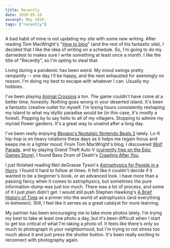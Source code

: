 ```yaml
---
title: Recently
date: 2020-05-18
excerpt: May 2020.
tags: ["recently"]
---
```


A bad habit of mine is not updating my site with some new writing. After reading Tom MacWright's "[How to blog](https://macwright.org/2019/02/06/how-to-blog.html)" (and the rest of his fantastic site), I decided that I like the idea of writing on a schedule. So, I'm going to do my darnedest to makes sure I write something at least once a month. I like the title of "Recently", so I'm opting to steal that.

Living during a pandemic has been weird. My mood swings pretty rampantly -- one day I'll be happy, and the next exhausted for seemingly no reason. I'm doing my best to escape with whatever I can. Usually my hobbies.

I've been playing [Animal Crossing](https://animal-crossing.com/new-horizons/) a ton. The game couldn't have come at a better time, honestly. Nothing goes wrong in your deserted island. It's been a fantastic creative outlet for myself. I'm losing hours consistently reshaping my island to what my idyllic paradise would be (in this case, it's mostly a forest). Popping by to say hello to all of my villagers. Stopping to admire my myriad flower gardens. It's a great way to unwind after a long day.

I've been really enjoying [Bknapp's Nostalgic Nintendo Beats 2](https://bknapp.bandcamp.com/album/nostalgic-nintendo-beats-2) lately. Lo-fi hip-hop is on heavy rotations these days as it helps me regain focus and keeps me in a lighter mood. From Tom MacWright's blog, I discovered [Wolf Parade](https://wolfparade.bandcamp.com/), and by playing Grand Theft Auto V ([currently free on the Epic Games Store](https://www.epicgames.com/store/en-US/product/grand-theft-auto-v/home)), I found Bass Drum of Death's [Crawling After You](https://bassdrumofdeath.bandcamp.com/track/crawling-after-you).

I just finished reading Neil deGrasse Tyson's [Astrophysics for People in a Hurry](https://www.goodreads.com/book/show/32191710-astrophysics-for-people-in-a-hurry). I found it hard to follow at times. It felt like it couldn't decide if it wanted to be a beginner's book, or an advanced look. I have more than a passing fancy when it comes to astrophysics, but sometimes the pure information-dump was just too much. There was a lot of process, and some of it I just plain didn't get. I would still push Stephen Hawking's [A Brief History of Time](https://www.goodreads.com/book/show/3869.A_Brief_History_of_Time) as a primer into the world of astrophysics (and everything in-between). Still, I feel like it serves as a great catalyst for more learning.

My partner has been encouraging me to take more photos lately. I'm trying my best to take at least one photo a day, but it's been difficult when I start to get too critical of what I'm taking a photo of. It feels like there's only so much to photograph in your neighborhood, but I'm trying to not stress too much about it and just press the shutter button. It's been really exciting to reconnect with photography again.
